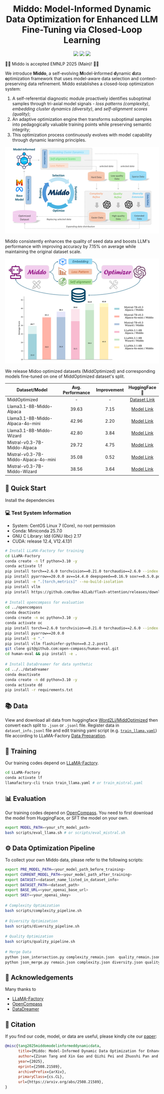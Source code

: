 <p align="center">
<h1 align="center">Middo: Model-Informed Dynamic Data Optimization for Enhanced LLM Fine-Tuning via Closed-Loop Learning</h1>

<p align="center">
    <a href="https://arxiv.org/abs/2508.21589"><img src="https://img.shields.io/badge/📄-Paper-red"></a>
    <a href="https://github.com/Word2VecT/Middo/blob/main/LICENSE"><img src="https://img.shields.io/github/license/Word2VecT/Middo"></a>
    <a href="https://huggingface.co/collections/Word2Li/middo-68c27d3b42f79febf7f6312c"><img src="https://img.shields.io/badge/🤗 HuggingFace-Data & Models-green"></a>
</p>

🎉🎉 Middo is accepted EMNLP 2025 (Main)! 🎉🎉

We introduce **Middo**, a self-evolving **M**odel-**i**nformed **d**ynamic **d**ata **o**ptimization framework that uses model-aware data selection and context-preserving data refinement. Middo establishes a closed-loop optimization system:

1. A self-referential diagnostic module proactively identifies suboptimal samples through tri-axial model signals - *loss patterns (complexity)*, *embedding cluster dynamics (diversity)*, and *self-alignment scores (quality)*;
2. An adaptive optimization engine then transforms suboptimal samples into pedagogically valuable training points while preserving semantic integrity;
3. This optimization process continuously evolves with model capability through dynamic learning principles.

![Middo](imgs/Middo.png)

Middo consistently enhances the quality of seed data and boosts LLM's performance with improving accuracy by $7.15\%$ on average while maintaining the original dataset scale.

![Result](imgs/result.png)

We release Midoo optimized datasets (MiddOptimized) and corresponding models fine-tuned on one of MiddOptimized dataset's split.

| Dataset/Model | Avg. Performance | Improvement | HuggingFace🤗 |
| - | :-: | :-: | :-: |
| MiddOptimized | - | - | [Dataset Link](https://huggingface.co/datasets/Word2Li/MiddOptimized) |
| Llama3.1-8B-Middo-Alpaca | $39.63$ | $7.15$ | [Model Link](https://huggingface.co/Word2Li/Llama3.1-8B-Middo-Alpaca) |
| Llama3.1-8B-Middo-Alpaca-4o-mini | $42.96$ | $2.20$ | [Model Link](https://huggingface.co/Word2Li/Llama3.1-8B-Middo-Alpaca-4o-mini) |
| Llama3.1-8B-Middo-Wizard | $42.80$ | $3.84$ | [Model Link](https://huggingface.co/Word2Li/Llama3.1-8B-Middo-Wizard) |
| Mistral-v0.3-7B-Middo-Alpaca | $29.72$ | $4.75$ | [Model Link](https://huggingface.co/Word2Li/Mistral-v0.3-Middo-Alpaca) |
| Mistral-v0.3-7B-Middo-Alpaca-4o-mini | $35.08$ | $0.52$ | [Model Link](https://huggingface.co/Word2Li/Mistral-v0.3-Middo-Alpaca-4o-mini) |
| Mistral-v0.3-7B-Middo-Wizard | $38.56$ | $3.64$ | [Model Link](https://huggingface.co/Word2Li/Mistral-v0.3-Middo-Wizard) |

## 🎯 Quick Start

Install the dependencies

### 💻 Test System Information

- System: CentOS Linux 7 (Core), no root permission
- Conda: Miniconda 25.7.0
- GNU C Library: ldd (GNU libc) 2.17
- CUDA: release 12.4, V12.4.131

```bash
# Install LLaMA-Factory for training
cd LLaMA-Factory
conda create -n lf python=3.10 -y
conda activate lf
pip install torch==2.6.0 torchvision==0.21.0 torchaudio==2.6.0 --index-url https://download.pytorch.org/whl/cu124
pip install pyarrow==20.0.0 av==14.4.0 deepspeed==0.16.9 soxr==0.5.0.post1 Cython scikit-build-core setuptools_scm
pip install -e ".[torch,metrics]" --no-build-isolation
pip install vllm
pip install https://github.com/Dao-AILab/flash-attention/releases/download/v2.7.4.post1/flash_attn-2.7.4.post1+cu12torch2.4cxx11abiFALSE-cp310-cp310-linux_x86_64.whl

# Install opencompass for evaluation
cd ../opencompass
conda deactivate
conda create -n oc python=3.10 -y
conda activate oc
pip install torch==2.6.0 torchvision==0.21.0 torchaudio==2.6.0 --index-url https://download.pytorch.org/whl/cu124
pip install pyarrow==20.0.0
pip install -e "."
pip install vllm flashinfer-python==0.2.2.post1
git clone git@github.com:open-compass/human-eval.git
cd human-eval && pip install -e .

# Install DataDreamer for data synthetic
cd ../../datadreamer
conda deactivate
conda create -n dd python=3.10 -y
conda activate dd
pip install -r requirements.txt
```

## 📚 Data

View and download all data from huggingface [Word2Li/MiddOptimized](https://huggingface.co/datasets/Word2Li/MiddOptimized) then convert each split to `.json` or `.jsonl` file. Register data in `dataset_info.jsonl` file and edit training yaml script (e.g. [`train_llama.yaml`](scripts/train_llama.yaml)) file according to LLaMA-Factory [Data Preparation](https://github.com/hiyouga/LLaMA-Factory#data-preparation).

## 🤖 Training

Our training codes depend on [LLaMA-Factory](https://github.com/hiyouga/LLaMA-Factory).

```bash
cd LLaMA-Factory
conda activate lf
llamafactory-cli train train_llama.yaml # or train_mistral.yaml
```

## 📊 Evaluation

Our training codes depend on [OpenCompass](https://github.com/hiyouga/LLaMA-Factory). You need to first download the model from HuggingFace, or SFT the model on your own.

```bash
export MODEL_PATH=<your_sft_model_path>
bash scripts/eval_llama.sh # or scripts/eval_mistral.sh
```

## ⚙️ Data Optimization Pipeline

To collect your own Middo data, please refer to the following scripts:

```bash
export PRE_MODEL_PATH=<your_model_path_before_training>
export CURRENT_MODEL_PATH=<your_model_path_after_training>
export DATASET=<dataset_name_listed_in_dataset_info>
export DATASET_PATH=<dataset_path>
export BASE_URL=<your_openai_base_url>
export SKEY=<your_openai_skey>

# Complexity Optimization
bash scripts/complexity_pipeline.sh

# Diversity Optimization
bash scripts/diversity_pipeline.sh

# Quality Optimization
bash scripts/quality_pipeline.sh

# Merge Data
python json_intersection.py complexity_remain.json  quality_remain.json -o remain.json
python json_merge.py remain.json complexity.json diversity.json quality.json  -o optimized.json
```

## 🙏 Acknowledgements

Many thanks to

- [LLaMA-Factory](https://github.com/hiyouga/LLaMA-Factory/tree/main)
- [OpenCompass](https://github.com/open-compass/opencompass)
- [DataDreamer](https://github.com/datadreamer-dev/DataDreamer)

## 📝 Citation

If you find our code, model, or data are useful, please kindly cite our [paper](https://arxiv.org/abs/2508.21589):

```bibtex
@misc{tang2025middomodelinformeddynamicdata,
      title={Middo: Model-Informed Dynamic Data Optimization for Enhanced LLM Fine-Tuning via Closed-Loop Learning}, 
      author={Zinan Tang and Xin Gao and Qizhi Pei and Zhuoshi Pan and Mengzhang Cai and Jiang Wu and Conghui He and Lijun Wu},
      year={2025},
      eprint={2508.21589},
      archivePrefix={arXiv},
      primaryClass={cs.CL},
      url={https://arxiv.org/abs/2508.21589}, 
}
```
